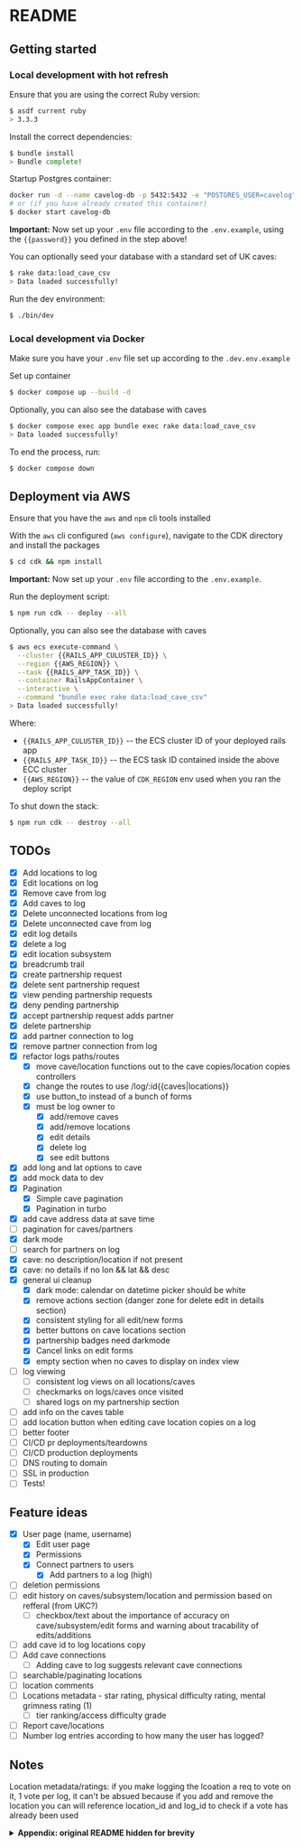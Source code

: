 # README

## Getting started

### Local development with hot refresh

Ensure that you are using the correct Ruby version:

```sh
$ asdf current ruby
> 3.3.3
```

Install the correct dependencies:

```sh
$ bundle install
> Bundle complete!
```

Startup Postgres container:

```sh
docker run -d --name cavelog-db -p 5432:5432 -e "POSTGRES_USER=cavelog" -e "POSTGRES_PASSWORD={{password}}" postgres:14
# or (if you have already created this container)
$ docker start cavelog-db
```

**Important:** Now set up your `.env` file according to the `.env.example`, using the `{{password}}` you defined in the step above!

You can optionally seed your database with a standard set of UK caves:

```sh
$ rake data:load_cave_csv
> Data loaded successfully!
```

Run the dev environment:

```sh
$ ./bin/dev
```

### Local development via Docker

Make sure you have your `.env` file set up according to the `.dev.env.example`

Set up container

```sh
$ docker compose up --build -d
```

Optionally, you can also see the database with caves

```sh
$ docker compose exec app bundle exec rake data:load_cave_csv
> Data loaded successfully!
```

To end the process, run:

```sh
$ docker compose down
```

## Deployment via AWS

Ensure that you have the `aws` and `npm` cli tools installed

With the `aws` cli configured (`aws configure`), navigate to the CDK directory and install the packages

```sh
$ cd cdk && npm install
```

**Important:** Now set up your `.env` file according to the `.env.example`.

Run the deployment script:

```sh
$ npm run cdk -- deploy --all
```

Optionally, you can also see the database with caves

```sh
$ aws ecs execute-command \
  --cluster {{RAILS_APP_CULUSTER_ID}} \
  --region {{AWS_REGION}} \
  --task {{RAILS_APP_TASK_ID}} \
  --container RailsAppContainer \
  --interactive \
  --command "bundle exec rake data:load_cave_csv"
> Data loaded successfully!
```

Where:

- `{{RAILS_APP_CULUSTER_ID}}` -- the ECS cluster ID of your deployed rails app
- `{{RAILS_APP_TASK_ID}}` -- the ECS task ID contained inside the above ECC cluster
- `{{AWS_REGION}}` -- the value of `CDK_REGION` env used when you ran the deploy script

To shut down the stack:

```sh
$ npm run cdk -- destroy --all
```

## TODOs

- [x] Add locations to log
- [x] Edit locations on log
- [x] Remove cave from log
- [x] Add caves to log
- [x] Delete unconnected locations from log
- [x] Delete unconnected cave from log
- [x] edit log details
- [x] delete a log
- [x] edit location subsystem
- [x] breadcrumb trail
- [x] create partnership request
- [x] delete sent partnership request
- [x] view pending partnership requests
- [x] deny pending partnership
- [x] accept partnership request adds partner
- [x] delete partnership
- [x] add partner connection to log
- [x] remove partner connection from log
- [x] refactor logs paths/routes
  - [x] move cave/location functions out to the cave copies/location copies controllers
  - [x] change the routes to use /log/:id{{caves|locations}}
  - [x] use button_to instead of a bunch of forms
  - [x] must be log owner to
    - [x] add/remove caves
    - [x] add/remove locations
    - [x] edit details
    - [x] delete log
    - [x] see edit buttons
- [x] add long and lat options to cave
- [x] add mock data to dev
- [x] Pagination
  - [x] Simple cave pagination
  - [x] Pagination in turbo
- [x] add cave address data at save time
- [ ] pagination for caves/partners
- [x] dark mode
- [ ] search for partners on log
- [x] cave: no description/location if not present
- [x] cave: no details if no lon && lat && desc
- [x] general ui cleanup
  - [x] dark mode: calendar on datetime picker should be white
  - [x] remove actions section (danger zone for delete edit in details section)
  - [x] consistent styling for all edit/new forms
  - [x] better buttons on cave locations section
  - [x] partnership badges need darkmode
  - [x] Cancel links on edit forms
  - [x] empty section when no caves to display on index view
- [ ] log viewing
  - [ ] consistent log views on all locations/caves
  - [ ] checkmarks on logs/caves once visited
  - [ ] shared logs on my partnership section
- [ ] add info on the caves table
- [ ] add location button when editing cave location copies on a log
- [ ] better footer
- [ ] CI/CD pr deployments/teardowns
- [ ] CI/CD production deployments
- [ ] DNS routing to domain
- [ ] SSL in production
- [ ] Tests!

## Feature ideas

- [x] User page (name, username)
  - [x] Edit user page
  - [x] Permissions
  - [x] Connect partners to users
    - [x] Add partners to a log (high)
- [ ] deletion permissions
- [ ] edit history on caves/subsystem/location and permission based on refferal (from UKC?)
  - [ ] checkbox/text about the importance of accuracy on cave/subsystem/edit forms and warning about tracability of edits/additions
- [ ] add cave id to log locations copy
- [ ] Add cave connections
  - [ ] Adding cave to log suggests relevant cave connections
- [ ] searchable/paginating locations
- [ ] location comments
- [ ] Locations metadata - star rating, physical difficulty rating, mental grimness rating (1)
  - [ ] tier ranking/access difficulty grade
- [ ] Report cave/locations
- [ ] Number log entries according to how many the user has logged?

## Notes

Location metadata/ratings: if you make logging the lcoation a req to vote on it, 1 vote per log, it can't be absued because if you add and remove the location you can will reference location_id and log_id to check if a vote has already been used

<details>
<summary><b>Appendix: original README hidden for brevity</b></summary>
- System dependencies

- Configuration

- Database creation

- Database initialization

- How to run the test suite

- Services (job queues, cache servers, search engines, etc.)

- Deployment instructions
</details>
